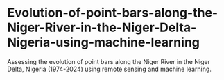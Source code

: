 # Evolution-of-point-bars-along-the-Niger-River-in-the-Niger-Delta-Nigeria-using-machine-learning
Assessing the evolution of point bars along the Niger River in the Niger Delta, Nigeria (1974-2024) using remote sensing and machine learning.
